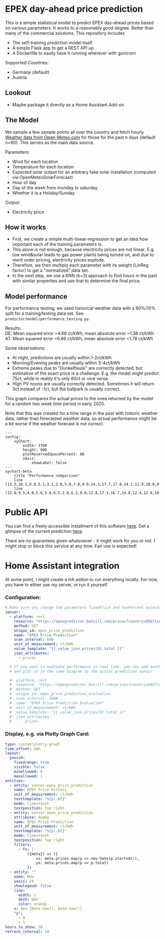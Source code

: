 # EPEX day-ahead price prediction

This is a simple statistical model to predict EPEX day-ahead prices based on various parameters.
It works to a reasonably good degree. Better than many of the commercial solutions.
This repository includes
- The self-training prediction model itself
- A simple Flask app to get a REST API up
- A Dockerfile to easily have it running wherever with gunicorn

Supported Countries:
- Germany (default)
- Austria


## Lookout
- Maybe package it directly as a Home Assistant Add-on

## The Model
We sample a few sample points all over the country and fetch hourly [Weather data from Open-Meteo.com](https://open-meteo.com/) for those for the past n days (default n=90).
This serves as the main data source.



Parameters:

- Wind for each location
- Temperature for each location
- Expected solar output for an arbitrary fake solar installation (computed via OpenMeteoSolarForecast)
- Hour of day
- Day of the week from monday to saturday
- Whether it is a Holiday/Sunday

Output:
- Electricity price

## How it works
- First, we create a simple multi-linear-regression to get an idea how important each of
the training parameters is.
- This alone is not enough, because electricity prices are not linear.
E.g. low wind&solar leads to gas power plants being turned on, and due to merit order pricing, electricity prices explode.
- Therefore, we then multiply each parameter with its weight (LinReg factor) to get a "normalized" data set.
- In the next step, we use a KNN (k=3) approach to find hours in the past with similar properties and use that to determine the final price.

## Model performance
For performance testing, we used historical weather data with a 90%/10% split for a training/testing data set. See `predictor/model/performance_testing.py`.

Results:\
DE: Mean squared error ~4.68 ct/kWh, mean absolute error ~1.38 ct/kWh\
AT: Mean squared error ~6.86 ct/kWh, mean absolute error ~1.78 ct/kWh

Some observations:
- At night, predictions are usually within 1-2ct/kWh
- Morning/Evening peaks are usually within 3-4ct/kWh
- Extreme peaks due to "Dunkelflaute" are correctly detected, but estimation of the exact price is a challange. E.g.
the model might predict 75ct, while in reality it's only 60ct or vice versa
- High PV noons are usually correctly detected. Sometimes it will return 3ct instead of -1ct, but the ballpark is usually correct.

This graph compares the actual prices to the ones returned by the model for a random two week time period in early 2025.

Note that this was created for a time range in the past with historic weather data, rather than forecasted weather data,
so actual performance might be a bit worse if the weather forecast is not correct.

```mermaid
---
config:
    xyChart:
        width: 1700
        height: 900
        plotReservedSpacePercent: 80
        xAxis:
            showLabel: false
---
xychart-beta
    title "Performance comparison"
    line [13.5,10.1,6.8,5.1,3.1,2.8,5.0,7.0,9.9,14.3,17.7,17.0,14.2,11.9,10.8,9.3,9.2,9.0,9.2,8.9,9.5,11.1,13.9,13.7,10.7,7.2,2.5,0.1,-0.1,-0.0,0.6,5.0,9.6,14.1,17.1,16.7,14.2,12.3,11.6,10.3,10.7,10.2,10.1,10.2,10.7,12.3,15.8,14.8,10.8,8.0,2.7,-0.0,-0.1,-0.0,0.1,6.7,11.0,14.8,24.8,22.0,17.7,13.8,12.4,11.1,11.7,10.3,10.0,10.0,10.3,12.0,14.5,14.1,10.0,7.9,3.8,0.3,0.0,0.1,1.7,7.9,12.1,15.5,28.0,25.4,16.4,13.7,12.5,11.8,12.5,11.6,11.3,10.6,10.9,12.7,15.6,14.8,11.1,7.3,4.3,0.7,0.1,0.0,0.2,1.2,4.6,10.0,12.1,8.3,7.0,4.7,2.7,1.8,2.7,1.3,0.9,0.7,1.0,1.3,1.3,1.3,0.3,0.0,-0.2,-0.6,-1.5,-1.5,-0.7,-0.2,0.1,3.5,6.0,5.1,4.2,3.6,3.7,3.6,1.4,1.9,2.4,2.3,2.5,2.5,2.5,2.4,1.9,2.3,1.4,1.0,1.3,0.5,1.1,4.2,8.4,12.4,14.0,14.3,14.1,13.0,12.6,11.4,11.0,10.7,10.2,9.9,10.2,12.0,14.2,16.4,16.2,13.5,11.1,10.7,10.1,10.1,10.7,11.6,13.1,15.4,21.2,19.3,16.2,13.9,12.6,11.5,10.2,10.2,10.0,10.3,10.2,10.7,13.6,14.2,13.3,10.6,9.2,7.9,6.8,6.9,8.2,9.6,10.9,13.9,16.1,16.6,14.9,12.2,11.5,10.2,10.1,9.8,9.7,9.7,9.6,9.9,12.9,14.2,13.7,11.2,10.0,9.6,9.5,8.4,9.1,9.4,10.1,13.5,16.2,17.0,15.3,12.9,12.0,10.9,10.5,9.9,9.8,9.9,9.7,10.5,13.0,14.0,12.3,9.0,7.8,4.5,2.5,0.7,3.0,7.5,9.4,12.7,15.8,17.1,14.2,12.4,11.3,10.1,9.0,7.9,7.9,7.9,8.0,10.4,12.9,12.2,10.2,7.6,2.6,0.2,-0.0,-0.0,1.4,7.0,10.4,13.2,16.6,16.6,14.8,12.5,11.8,11.0,11.4,10.4,9.7,9.6,9.7,9.3,9.7,9.8,9.2,7.6,6.6,6.5,6.5,0.2,0.4,2.5,6.6,10.0,14.7,15.2,12.1,10.0,8.3,6.8,4.6,1.6,0.5,0.1,0.0,0.0,0.0,-0.0,-0.0,-0.3,-1.1,-1.9,-2.6,-2.6,-1.3,-0.4,-0.0,1.4,6.1,5.9,5.0,6.2,5.6,6.6,6.3,6.4,6.7,6.9,8.8,10.9,14.4,17.4]
    line [13.0,9.5,4.0,5.6,5.8,6.5,2.9,6.3,9.0,12.8,17.3,16.7,14.8,12.4,12.0,10.6,10.9,11.1,10.4,10.6,10.7,11.7,14.7,18.5,10.8,8.4,4.0,1.7,-0.1,0.0,2.9,6.5,9.6,15.2,18.4,16.7,14.2,12.4,11.7,10.6,11.2,11.2,11.0,10.8,11.1,12.0,15.3,15.3,10.6,7.7,4.0,0.2,-0.0,0.0,1.1,7.4,10.8,14.3,24.6,22.0,17.1,14.0,12.9,11.5,11.6,10.7,10.5,10.0,10.1,11.0,14.0,14.5,11.0,7.7,4.4,0.5,0.0,0.0,2.0,7.5,10.6,15.1,22.1,19.4,14.4,13.1,11.9,11.1,11.7,11.0,10.3,9.9,10.1,11.8,14.6,14.6,10.4,7.6,3.6,0.4,0.0,0.3,1.8,6.1,9.8,12.4,13.0,8.9,7.8,6.6,4.5,5.6,4.6,4.2,4.0,2.1,4.7,5.1,5.1,4.5,6.1,5.6,2.2,1.4,1.6,-0.6,2.5,4.3,7.1,8.0,9.4,5.8,6.4,5.1,4.5,6.6,6.7,6.6,6.8,6.8,7.0,7.1,7.1,8.6,6.2,3.6,1.6,3.0,3.0,2.8,2.6,4.3,8.7,13.3,14.3,14.2,12.1,12.0,11.3,10.0,11.1,10.6,10.4,10.1,10.2,11.8,14.9,16.2,14.7,12.9,10.6,11.1,10.7,10.0,12.2,9.5,12.5,15.2,22.2,19.9,15.9,13.3,11.6,10.1,10.8,10.2,9.5,9.6,9.9,10.3,14.0,14.5,12.1,12.4,8.3,4.5,6.2,5.3,9.4,8.7,10.8,14.6,15.9,15.1,15.0,12.3,10.7,10.5,10.1,10.5,10.1,9.5,10.2,11.2,13.4,15.8,15.4,13.1,12.2,13.1,10.6,10.3,10.0,10.7,12.3,16.7,18.1,17.1,15.9,14.1,12.9,11.5,12.2,11.6,11.4,11.3,11.3,11.4,13.5,13.9,12.5,10.1,10.3,5.2,1.3,0.5,2.0,7.5,10.6,14.4,21.8,19.1,15.4,13.5,11.9,11.0,9.5,9.0,8.6,8.4,9.1,10.7,12.5,13.4,10.4,7.6,3.6,0.4,0.0,0.0,1.5,7.5,10.6,14.5,16.9,15.7,14.1,11.5,11.3,10.1,12.2,10.7,10.2,10.2,9.7,10.9,10.1,10.7,10.7,10.0,8.3,8.1,7.0,4.4,6.5,5.0,7.6,11.0,12.8,13.9,12.7,11.3,11.3,10.1,7.8,6.5,6.2,3.7,3.7,3.3,5.2,7.3,6.4,5.2,5.2,5.9,4.9,4.9,5.3,4.2,3.9,8.2,6.7,5.7,5.9,6.2,4.9,6.1,5.7,4.9,5.0,5.2,6.2,8.3,12.6,14.7]
```


# Public API
You can find a freely accessible installment of this software [here](https://epexpredictor.batzill.com/).
Get a glimpse of the current prediction [here](https://epexpredictor.batzill.com/prices).

There are no guarantees given whatsoever - it might work for you or not.
I might stop or block this service at any time. Fair use is expected!

# Home Assistant integration
At some point, I might create a HA addon to run everything locally.
For now, you have to either use my server, or run it yourself.



### Configuration:
```yaml
# Make sure you change the parameters fixedPrice and taxPercent according to your electricity plan
sensor:
  - platform: rest
    resource: "https://epexpredictor.batzill.com/prices?country=DE&fixedPrice=13.15&taxPercent=19"
    method: GET
    unique_id: epex_price_prediction
    name: "EPEX Price Prediction"
    scan_interval: 500
    unit_of_measurement: ct/kWh
    value_template: "{{ value_json.prices[0].total }}"
    json_attributes:
      - prices

  # If you want to evaluate performance in real time, you can add another sensor like this
  # and plot it in the same diagram as the actual prediction sensor

  #- platform: rest
  #  resource: "https://epexpredictor.batzill.com/prices?country=DE&fixedPrice=13.15&taxPercent=19&#evaluation=true"
  #  method: GET
  #  unique_id: epex_price_prediction_evaluation
  #  scan_interval: 3600
  #  name: "EPEX Price Prediction Evaluation"
  #  unit_of_measurement: ct/kWh
  #  value_template: "{{ value_json.prices[0].total }}"
  #  json_attributes:
  #    - prices
```

### Display, e.g. via Plotly Graph Card:
```yaml
type: custom:plotly-graph
time_offset: 26h
layout:
  yaxis9:
    fixedrange: true
    visible: false
    minallowed: 0
    maxallowed: 1
entities:
  - entity: sensor.epex_price_prediction
    name: EPEX Price History
    unit_of_measurement: ct/kWh
    texttemplate: "%{y:.0f}"
    mode: lines+text
    textposition: top right
  - entity: sensor.epex_price_prediction
    attribute: dummy
    name: EPEX Price Prediction
    unit_of_measurement: ct/kWh
    texttemplate: "%{y:.0f}"
    mode: lines+text
    textposition: top right
    filters:
      - fn: |-
          ({meta}) => ({
              xs: meta.prices.map(p => new Date(p.startsAt)),
              ys: meta.prices.map(p => p.total)
          })
  - entity: ""
    name: Now
    yaxis: y9
    showlegend: false
    line:
      width: 1
      dash: dot
      color: orange
    x: $ex [Date.now(), Date.now()]
    "y":
      - 0
      - 1
hours_to_show: 30
refresh_interval: 10
```
